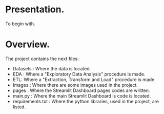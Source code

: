 # **Presentation.**

To begin with.

# Overview.

The project contains the next files:

- Datasets : Where the data is located.
- EDA : Where a "Exploratory Data Analysis" procedure is made.
- ETL: Where a "Extraction, Transform and Load" procedure is made.
- Images : Where there are some images used in the project.
- pages : Where the Streamlit Dashboard pages codes are written.
- main.py : Where the main Streamlit Dashboard is code is located.
- requirements.txt : Where the python libraries, used in the project, are listed.
